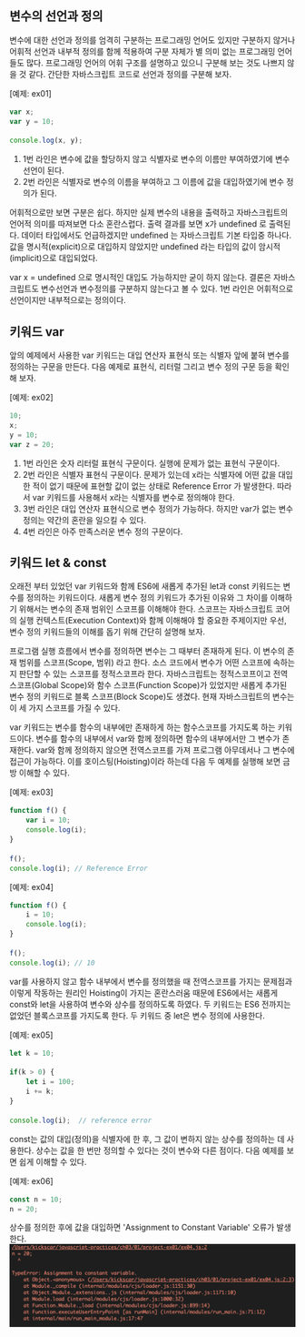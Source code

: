 ## 변수의 선언과 정의

 변수에 대한 선언과 정의를 엄격히 구분하는 프로그래밍 언어도 있지만 구분하지 않거나 어휘적 선언과 내부적 정의를 함께 적용하여 구분 자체가 별 의미 없는 프로그래밍 언어들도 많다. 프로그래밍 언어의 어휘 구조를 설명하고 있으니 구분해 보는 것도 나쁘지 않을 것 같다. 간단한 자바스크립트 코드로 선언과 정의를 구분해 보자.

\[예제: ex01\]

```javascript
var x;
var y = 10;

console.log(x, y);
```

1.  1번 라인은 변수에 값을 할당하지 않고 식별자로 변수의 이름만 부여하였기에 변수 선언이 된다.
2.  2번 라인은 식별자로 변수의 이름을 부여하고 그 이름에 값을 대입하였기에 변수 정의가 된다.

 어휘적으로만 보면 구분은 쉽다. 하지만 실제 변수의 내용을 출력하고 자바스크립트의 언어적 의미를 따져보면 다소 혼란스럽다. 출력 결과를 보면 x가 undefined 로 출력된다. 데이터 타입에서도 언급하겠지만 undefined 는 자바스크립트 기본 타입중 하나다. 값을 명시적(explicit)으로 대입하지 않았지만 undefined 라는 타입의 값이 암시적(implicit)으로 대입되었다.
 
 var x = undefined 으로 명시적인 대입도 가능하지만 굳이 하지 않는다. 결론은 자바스크립트도 변수선언과 변수정의를 구분하지 않는다고 볼 수 있다. 1번 라인은 어휘적으로 선언이지만 내부적으로는 정의이다.


## 키워드 var

앞의 예제에서 사용한 var 키워드는 대입 연산자 표현식 또는 식별자 앞에 붙혀 변수를 정의하는 구문을 만든다. 다음 예제로 표현식, 리터럴 그리고 변수 정의 구문 등을 확인해 보자.

\[예제: ex02\]

```javascript
10;
x;
y = 10;
var z = 20;
```

1.  1번 라인은 숫자 리터럴 표현식 구문이다. 실행에 문제가 없는 표현식 구문이다.
2.  2번 라인은 식별자 표현식 구문이다. 문제가 있는데 x라는 식별자에 어떤 값을 대입한 적이 없기 때문에 표현할 값이 없는 상태로 Reference Error 가 발생한다. 따라서 var 키워드를 사용해서 x라는 식별자를 변수로 정의해야 한다.
3.  3번 라인은 대입 연산자 표현식으로 변수 정의가 가능하다. 하지만 var가 없는 변수 정의는 약간의 혼란을 일으킬 수 있다.
4.  4번 라인은 아주 만족스러운 변수 정의 구문이다.


## 키워드 let & const

 오래전 부터 있었던 var 키워드와 함께 ES6에 새롭게 추가된 let과 const 키워드는 변수를 정의하는 키워드이다. 새롭게 변수 정의 키워드가 추가된 이유와 그 차이를 이해하기 위해서는 변수의 존재 범위인 스코프를 이해해야 한다. 스코프는 자바스크립트 코어의 실행 컨텍스트(Execution Context)와 함께 이해해야 할 중요한 주제이지만 우선, 변수 정의 키워드들의 이해를 돕기 위해 간단히 설명해 보자.

프로그램 실행 흐름에서 변수를 정의하면 변수는 그 때부터 존재하게 된다. 이 변수의 존재 범위를 스코프(Scope, 범위) 라고 한다. 소스 코드에서 변수가 어떤 스코프에 속하는 지 판단할 수 있는 스코프를 정적스코프라 한다. 자바스크립트는 정적스코프이고 전역 스코프(Global Scope)와 함수 스코프(Function Scope)가 있었지만 새롭게 추가된 변수 정의 키워드로 블록 스코프(Block Scope)도 생겼다. 현재 자바스크립트의 변수는 이 세 가지 스코프를 가질 수 있다.

var 키워드는 변수를 함수의 내부에만 존재하게 하는 함수스코프를 가지도록 하는 키워드이다. 변수를 함수의 내부에서 var와 함께 정의하면 함수의 내부에서만 그 변수가 존재한다. var와 함께 정의하지 않으면 전역스코프를 가져 프로그램 아무데서나 그 변수에 접근이 가능하다. 이를 호이스팅(Hoisting)이라 하는데 다음 두 예제를 실행해 보면 금방 이해할 수 있다.

\[예제: ex03\]

```javascript
function f() {
    var i = 10;
    console.log(i);
}

f();
console.log(i); // Reference Error

```

\[예제: ex04\]

```javascript
function f() {
    i = 10;
    console.log(i);
}

f();
console.log(i); // 10
```

var를 사용하지 않고 함수 내부에서 변수를 정의했을 때 전역스코프를 가지는 문제점과 이렇게 작동하는 원리인 Hoisting이 가지는 혼란스러움 때문에 ES6에서는 새롭게 const와 let을 사용하여 변수와 상수를 정의하도록 하였다. 두 키워드는 ES6 전까지는 없었던 블록스코프를 가지도록 한다. 두 키워드 중 let은 변수 정의에 사용한다.

\[예제: ex05\]

```javascript
let k = 10;

if(k > 0) {
    let i = 100;
    i += k;
}

console.log(i);  // reference error

```

const는 값의 대입(정의)을 식별자에 한 후, 그 값이 변하지 않는 상수를 정의하는 데 사용한다. 상수는 값을 한 번만 정의할 수 있다는 것이 변수와 다른 점이다. 다음 예제를 보면 쉽게 이해할 수 있다.

\[예제: ex06\]
```javascript
const n = 10;
n = 20;

```

상수를 정의한 후에 값을 대입하면 'Assignment to Constant Variable' 오류가 발생한다.
![8f452804e2d4e52f0ee8ab6721865653.png](../../_resources/8f452804e2d4e52f0ee8ab6721865653.png)